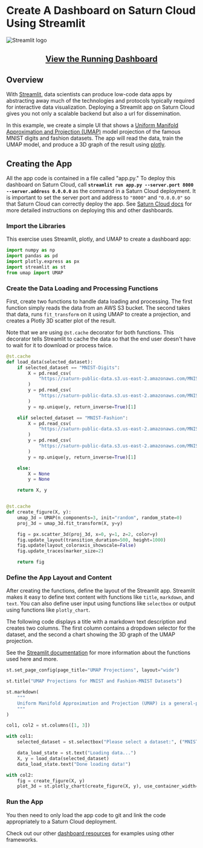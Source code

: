 # Create A Dashboard on Saturn Cloud Using Streamlit

![Streamlit logo](https://saturn-public-assets.s3.us-east-2.amazonaws.com/example-resources/streamlit-logo.png "doc-image")

<div align="center">

## [View the Running Dashboard](https://scld.io/hosted/streamlit) 

</div>

## Overview
With [Streamlit](https://streamlit.io/), data scientists can produce low-code data apps by abstracting away much of the technologies and protocols typically required for interactive data visualization. Deploying a Streamlit app on Saturn Cloud gives you not only a scalable backend but also a url for dissemination.

In this example, we create a simple UI that shows a [Uniform Manifold Approximation and Projection (UMAP)](https://umap-learn.readthedocs.io/en/latest/) model projection of the famous MNIST digits and fashion datasets. The app will read the data, train the UMAP model, and produce a 3D graph of the result using [plotly](https://plotly.com/python/).

## Creating the App
All the app code is contained in a file called "app.py." To deploy this dashboard on Saturn Cloud, call **`streamlit run app.py --server.port 8000 --server.address 0.0.0.0`** as the command in a Saturn Cloud deployment. It is important to set the server port and address to `"8000"` and `"0.0.0.0"` so that Saturn Cloud can correctly deploy the app. See [Saturn Cloud docs](https://saturncloud.io/docs/examples/dashboards/dashboard/) for more detailed instructions on deploying this and other dashboards.

### Import the Libraries

This exercise uses Streamlit, plotly, and UMAP to create a dashboard app:

``` python
import numpy as np
import pandas as pd
import plotly.express as px
import streamlit as st
from umap import UMAP
```

### Create the Data Loading and Processing Functions
First, create two functions to handle data loading and processing. The first function simply reads the data from an AWS S3 bucket. The second takes that data, runs `fit_transform` on it using UMAP to create a projection, and creates a Plotly 3D scatter plot of the result.

Note that we are using `@st.cache` decorator for both functions. This decorator tells Streamlit to cache the data so that the end user doesn't have to wait for it to download or process twice.

``` python
@st.cache
def load_data(selected_dataset):
    if selected_dataset == "MNIST-Digits":
        X = pd.read_csv(
            "https://saturn-public-data.s3.us-east-2.amazonaws.com/MNIST-1000/mnist-1000-input.csv"
        )
        y = pd.read_csv(
            "https://saturn-public-data.s3.us-east-2.amazonaws.com/MNIST-1000/mnist-1000-labels.csv"
        )
        y = np.unique(y, return_inverse=True)[1]

    elif selected_dataset == "MNIST-Fashion":
        X = pd.read_csv(
            "https://saturn-public-data.s3.us-east-2.amazonaws.com/MNIST-1000/fashion-1000-input.csv"
        )
        y = pd.read_csv(
            "https://saturn-public-data.s3.us-east-2.amazonaws.com/MNIST-1000/fashion-1000-labels.csv"
        )
        y = np.unique(y, return_inverse=True)[1]

    else:
        X = None
        y = None

    return X, y


@st.cache
def create_figure(X, y):
    umap_3d = UMAP(n_components=3, init="random", random_state=0)
    proj_3d = umap_3d.fit_transform(X, y=y)

    fig = px.scatter_3d(proj_3d, x=0, y=1, z=2, color=y)
    fig.update_layout(transition_duration=500, height=1000)
    fig.update(layout_coloraxis_showscale=False)
    fig.update_traces(marker_size=2)

    return fig
```


### Define the App Layout and Content

After creating the functions, define the layout of the Streamlit app. Streamlit makes it easy to define text content with functions like `title`, `markdown`, and `text`. You can also define user input using functions like `selectbox` or output using functions like `plotly_chart`.

The following code displays a title with a markdown text description and creates two columns. The first column contains a dropdown selector for the dataset, and the second a chart showing the 3D graph of the UMAP projection.

See the [Streamlit documentation](https://docs.streamlit.io/) for more information about the functions used here and more.

``` python
st.set_page_config(page_title="UMAP Projections", layout="wide")

st.title("UMAP Projections for MNIST and Fashion-MNIST Datasets")

st.markdown(
    """
    Uniform Manifold Approximation and Projection (UMAP) is a general-purpose dimension reduction algorithm. Similar to t-distributed stochastic neighbor embedding (t-SNE), you can use UMAP to visualize the relationships between data points. In this example, we are training a three-component UMAP model on MNIST datasets and then displaying the 3D graph of the result. The color of the point in the graph is based on the label. In the resulting graph, blobs of colors show that UMAP clustered data points with similar labels together.
    """
)

col1, col2 = st.columns([1, 3])

with col1:
    selected_dataset = st.selectbox("Please select a dataset:", ("MNIST-Digits", "MNIST-Fashion"))

    data_load_state = st.text("Loading data...")
    X, y = load_data(selected_dataset)
    data_load_state.text("Done loading data!")

with col2:
    fig = create_figure(X, y)
    plot_3d = st.plotly_chart(create_figure(X, y), use_container_width=True)
```


### Run the App

You then need to only load the app code to git and link the code appropriately to a Saturn Cloud deployment. 

Check out our other [dashboard resources](https://saturncloud.io/docs/examples/python/production/) for examples using other frameworks.